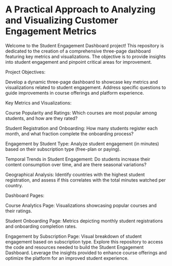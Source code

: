 # A Practical Approach to Analyzing and Visualizing Customer Engagement Metrics

Welcome to the Student Engagement Dashboard project! This repository is dedicated to the creation of a comprehensive three-page dashboard featuring key metrics and visualizations. The objective is to provide insights into student engagement and pinpoint critical areas for improvement.

Project Objectives:

Develop a dynamic three-page dashboard to showcase key metrics and visualizations related to student engagement.
Address specific questions to guide improvements in course offerings and platform experience.

Key Metrics and Visualizations:

Course Popularity and Ratings:
Which courses are most popular among students, and how are they rated?

Student Registration and Onboarding:
How many students register each month, and what fraction complete the onboarding process?

Engagement by Student Type:
Analyze student engagement (in minutes) based on their subscription type (free-plan or paying).

Temporal Trends in Student Engagement:
Do students increase their content consumption over time, and are there seasonal variations?

Geographical Analysis:
Identify countries with the highest student registration, and assess if this correlates with the total minutes watched per country.

Dashboard Pages:

Course Analytics Page:
Visualizations showcasing popular courses and their ratings.

Student Onboarding Page:
Metrics depicting monthly student registrations and onboarding completion rates.

Engagement by Subscription Page:
Visual breakdown of student engagement based on subscription type.
Explore this repository to access the code and resources needed to build the Student Engagement Dashboard. Leverage the insights provided to enhance course offerings and optimize the platform for an improved student experience.

